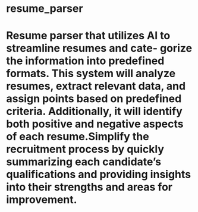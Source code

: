 # resume_parser


# Resume parser that utilizes AI to streamline resumes and cate- gorize the information into predefined formats. This system will analyze resumes, extract relevant data, and assign points based on predefined criteria. Additionally, it will identify both positive and negative aspects of each resume.Simplify the recruitment process by quickly summarizing each candidate’s qualifications and providing insights into their strengths and areas for improvement.





